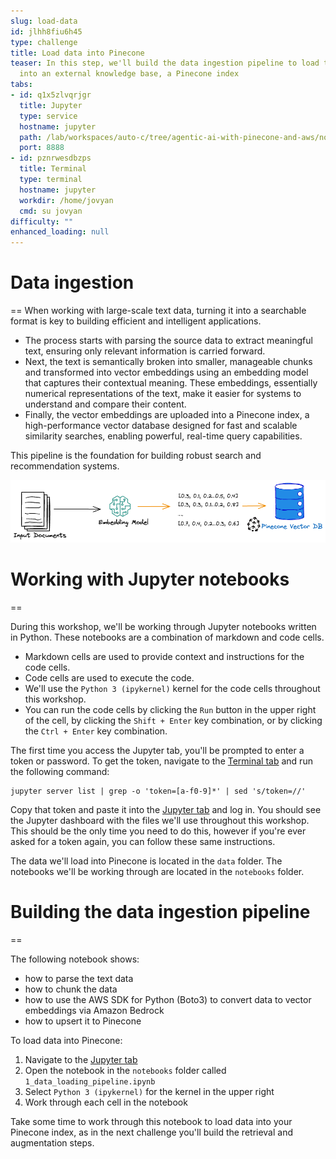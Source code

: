 ```yaml
---
slug: load-data
id: jlhh8fiu6h45
type: challenge
title: Load data into Pinecone
teaser: In this step, we'll build the data ingestion pipeline to load the source data
  into an external knowledge base, a Pinecone index
tabs:
- id: q1x5zlvqrjgr
  title: Jupyter
  type: service
  hostname: jupyter
  path: /lab/workspaces/auto-c/tree/agentic-ai-with-pinecone-and-aws/notebooks/1_data_loading_pipeline.ipynb
  port: 8888
- id: pznrwesdbzps
  title: Terminal
  type: terminal
  hostname: jupyter
  workdir: /home/jovyan
  cmd: su jovyan
difficulty: ""
enhanced_loading: null
---
```

# Data ingestion
==
When working with large-scale text data, turning it into a searchable format is key to building efficient and intelligent applications.

- The process starts with parsing the source data to extract meaningful text, ensuring only relevant information is carried forward.
- Next, the text is semantically broken into smaller, manageable chunks and transformed into vector embeddings using an embedding model that captures their contextual meaning. These embeddings, essentially numerical representations of the text, make it easier for systems to understand and compare their content.
- Finally, the vector embeddings are uploaded into a Pinecone index, a high-performance vector database designed for fast and scalable similarity searches, enabling powerful, real-time query capabilities.

This pipeline is the foundation for building robust search and recommendation systems.

![Embedding data and upserting to Pinecone](../assets/03-embedding-data-to-pinecone.png)

# Working with Jupyter notebooks
==

During this workshop, we'll be working through Jupyter notebooks written in Python. These notebooks are a combination of markdown and code cells.

- Markdown cells are used to provide context and instructions for the code cells.
- Code cells are used to execute the code.
- We'll use the `Python 3 (ipykernel)` kernel for the code cells throughout this workshop.
- You can run the code cells by clicking the `Run` button in the upper right of the cell, by clicking the `Shift + Enter` key combination, or by clicking the `Ctrl + Enter` key combination.

The first time you access the Jupyter tab, you'll be prompted to enter a token or password. To get the token, navigate to the [Terminal tab](tab-1) and run the following command:

```bash,run
jupyter server list | grep -o 'token=[a-f0-9]*' | sed 's/token=//'
```

Copy that token and paste it into the [Jupyter tab](tab-0) and log in. You should see the Jupyter dashboard with the files we'll use throughout this workshop. This should be the only time you need to do this, however if you're ever asked for a token again, you can follow these same instructions.

The data we'll load into Pinecone is located in the `data` folder. The notebooks we'll be working through are located in the `notebooks` folder.

# Building the data ingestion pipeline
==

The following notebook shows:
- how to parse the text data
- how to chunk the data
- how to use the AWS SDK for Python (Boto3) to convert data to vector embeddings via Amazon Bedrock
- how to upsert it to Pinecone

To load data into Pinecone:
1. Navigate to the [Jupyter tab](tab-0)
2. Open the notebook in the `notebooks` folder called `1_data_loading_pipeline.ipynb`
3. Select `Python 3 (ipykernel)` for the kernel in the upper right
4. Work through each cell in the notebook

Take some time to work through this notebook to load data into your Pinecone index, as in the next challenge you'll build the retrieval and augmentation steps.